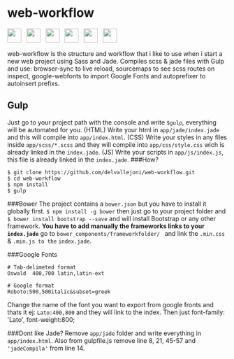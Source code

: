 # web-workflow 
<img src="https://github.com/delvallejoni/web-workflow/blob/master/app/images/npm.png" width="32"/> &nbsp; <img src="https://github.com/delvallejoni/web-workflow/blob/master/app/images/gulp.png" width="32"/> &nbsp; <img src="https://github.com/delvallejoni/web-workflow/blob/master/app/images/jade.png" width="32"/> &nbsp; <img src="https://github.com/delvallejoni/web-workflow/blob/master/app/images/sass.png" width="32"/> &nbsp; <img src="https://github.com/delvallejoni/web-workflow/blob/master/app/images/autoprefixer.png" width="32"/> &nbsp; <img src="https://github.com/delvallejoni/web-workflow/blob/master/app/images/bs.png" width="32"/> 

web-workflow is the structure and workflow that i like to use when i start a new web project using Sass and Jade.
Compiles scss & jade files with Gulp and use: browser-sync to live reload, sourcemaps to see scss routes on inspect, google-webfonts to import Google Fonts and autoprefixer to autoinsert prefixs.
## Gulp
Just go to your project path with the console and write ```$gulp```, everything will be automated for you.
(HTML) Write your html in ```app/jade/index.jade``` and this will compile into ```app/index.html```.
(CSS) Write your styles in any files inside ```app/scss/*.scss``` and they will compile into ```app/css/style.css``` wich is already linked in the ```index.jade```.
(JS) Write your scripts in ```app/js/index.js```, this file is already linked in the ```index.jade```.
###How?
```
$ git clone https://github.com/delvallejoni/web-workflow.git 
$ cd web-workflow
$ npm install
$ gulp
```
###Bower
The project contains a ```bower.json``` but you have to install it globally first.
```$ npm install -g bower``` then just go to your project folder and  ```$ bower install bootstrap --save``` and will install Bootstrap or any other framework.
**You have to add manually the frameworks links to your ```index.jade```** go to ```bower_components/frameworkfolder/ ``` and link the ```.min.css``` & ```.min.js to the``` ```index.jade```.

###Google Fonts
```
# Tab-delimeted format
Oswald	400,700	latin,latin-ext

# Google format
Roboto:500,500italic&subset=greek
```
Change the name of the font you want to export from google fronts and thats it ej: ```Lato:400,800``` and they will link to the index. Then just font-family: 'Lato', font-weight:800;

###Dont like Jade?
Remove ```app/jade``` folder and write everything in ```app/index.html```.
Also from gulpfile.js remove line 8, 21, 45-57 and ```'jadeCompila'``` from line 14.
